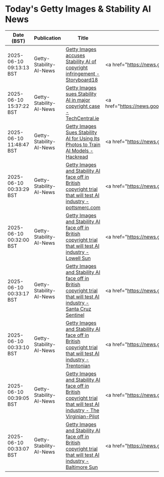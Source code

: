 # Today's Getty Images & Stability AI News

| Date (BST) | Publication | Title | Summary |
|------------|-------------|-------|---------|
| 2025-06-10 09:13:13 BST | Getty-Stability-AI-News | [Getty Images accuses Stability AI of copyright infringement - Storyboard18](https://news.google.com/rss/articles/CBMiqgFBVV95cUxQZDIxZmRlY0FTWW52WllCODlSZGFrNERWQ0d6Rlo0N3p2czMyN3RWQTNRQWpiWWx5TzVfZU1wUzBmYURiT3ZpY3BfQkVHT0d2TGgxaWpHSE9PUzR3QkxpeGlFazhsbFV1N0JWSU5BZldVeUNEdk50ZG9ySHF2eXdQektKVXY2ZG4tc0twZVY4MFhRaWxJY1RZd3RWSDNQaV8tdFFpRnlIX05pQdIBrwFBVV95cUxPdHpnYUZjTVJScEhaVWlBeW1Va1lsZTFkWXJ3RGhpRG1pNGdtWHBWWVhGekt1SUhlR1EzR2VUdFJRcVY3c2NrQTJDWUh1RHZiNDhTRDhEQUNjdm1QV1F5dzZiRi1BM0JtWkhMNHQyTkZqa0ktOUR3NkNTaGhwZEI2NE1uZDVGYVJuSGFSQ2NfUWxnb29PbVRQcTlCWWduTndab2xyemd6T2VvOWpOQ2g0?oc=5) | <a href="https://news.google.com/rss/articles/CBMiqgFBVV95cUxQZDIxZmRlY0FTWW52WllCODlSZGFrNERWQ0d6Rlo0N3p2czMyN3RWQTNRQWpiWWx5TzVfZU1wUzBmYURiT3ZpY3BfQkVHT0d2TGgxaWpHSE9PUzR3QkxpeGlFazhsbFV1N0JWSU5BZl... |
| 2025-06-10 15:37:22 BST | Getty-Stability-AI-News | [Getty Images sues Stability AI in major copyright case - TechCentral.ie](https://news.google.com/rss/articles/CBMiigFBVV95cUxPa0VURXdzZ1Q3aGNVVEpVYzNsV1o4YWpYMzNUbDJmaGU0RENtdWQxTXNwNTRYRjdPWm5DTWgzeUlXd2lPQWpBU1VMNGJFU1JOQ2ZCUURSZE1TWG9DTTh4RmFzOVQ2RHhDOHNvLU9vcjF4ZFRmdHNyV1hMd3BGaHNKdm41b19Zd2pmYWc?oc=5) | <a href="https://news.google.com/rss/articles/CBMiigFBVV95cUxPa0VURXdzZ1Q3aGNVVEpVYzNsV1o4YWpYMzNUbDJmaGU0RENtdWQxTXNwNTRYRjdPWm5DTWgzeUlXd2lPQWpBU1VMNGJFU1JOQ2ZCUURSZE1TWG9DTTh4RmFzOVQ2RHhDOHNvLU9vcj... |
| 2025-06-10 11:48:47 BST | Getty-Stability-AI-News | [Getty Images Sues Stability AI for Using Its Photos to Train AI Models - Hackread](https://news.google.com/rss/articles/CBMid0FVX3lxTE84bENkN2hncWw5cDlfbldhSVAycmc1R1A2cW1xeTVld3pWZ1RuSnh6cndLNVl0RVVzcGtwTndFM25vblVQVUk1dG1kdDQ2OVYzZm5MRmRIZzBtUGRTbWM2Z2s5R01pQU5kZ1FlSFg4bkVQbjNSYTNj?oc=5) | <a href="https://news.google.com/rss/articles/CBMid0FVX3lxTE84bENkN2hncWw5cDlfbldhSVAycmc1R1A2cW1xeTVld3pWZ1RuSnh6cndLNVl0RVVzcGtwTndFM25vblVQVUk1dG1kdDQ2OVYzZm5MRmRIZzBtUGRTbWM2Z2s5R01pQU5kZ1FlSFg4bk... |
| 2025-06-10 00:33:29 BST | Getty-Stability-AI-News | [Getty Images and Stability AI face off in British copyright trial that will test AI industry - pottsmerc.com](https://news.google.com/rss/articles/CBMie0FVX3lxTE9PRTRFOVNNbzJXb2R6Ul9SRjEwMUl2UGxEd2Vzdzg1LTFvcVpDLU5BSkgzeVdQWFRoNU9hdjh0ZXBodEpVQ0FmQnp5amk5SmZYNHFBNTlNSHU3SC1NRk9XbFRpUjlQcmt1anFVYXJ3SEh6ZmhaS1NOVk1GUQ?oc=5) | <a href="https://news.google.com/rss/articles/CBMie0FVX3lxTE9PRTRFOVNNbzJXb2R6Ul9SRjEwMUl2UGxEd2Vzdzg1LTFvcVpDLU5BSkgzeVdQWFRoNU9hdjh0ZXBodEpVQ0FmQnp5amk5SmZYNHFBNTlNSHU3SC1NRk9XbFRpUjlQcmt1anFVYXJ3SE... |
| 2025-06-10 00:32:00 BST | Getty-Stability-AI-News | [Getty Images and Stability AI face off in British copyright trial that will test AI industry - Lowell Sun](https://news.google.com/rss/articles/CBMie0FVX3lxTE44aHBCV0NsSVgyTExVbmxJSVQyOE5JYWFUemEzZ3hSU1hQVW85WjZmaVFIREhzRHE1bTJqOHVjRkJVNHBxZVNLV3k5WGNQdFh0SUY5M1plakI3R004Uy1mNmJ3YnVZN2RDYnJacDlCeVZybmZDTlBMOGt6WQ?oc=5) | <a href="https://news.google.com/rss/articles/CBMie0FVX3lxTE44aHBCV0NsSVgyTExVbmxJSVQyOE5JYWFUemEzZ3hSU1hQVW85WjZmaVFIREhzRHE1bTJqOHVjRkJVNHBxZVNLV3k5WGNQdFh0SUY5M1plakI3R004Uy1mNmJ3YnVZN2RDYnJacDlCeV... |
| 2025-06-10 00:33:17 BST | Getty-Stability-AI-News | [Getty Images and Stability AI face off in British copyright trial that will test AI industry - Santa Cruz Sentinel](https://news.google.com/rss/articles/CBMihgFBVV95cUxQRmRvSGJWY29SeFlEaGkxcEFEZTZEelI1UEpSbGVjN1JiRnNPbWpLbVNGUjdCcFFnWWxzV1BiMVQwSjNrcklpczFPQThhc09FMlRFNnk3ZFVQeUNnSTRNNmwyT2REdkIxazlMcWRGbHlXTWlpcmpxSjBkSmFIMTJvX1kwalJsdw?oc=5) | <a href="https://news.google.com/rss/articles/CBMihgFBVV95cUxQRmRvSGJWY29SeFlEaGkxcEFEZTZEelI1UEpSbGVjN1JiRnNPbWpLbVNGUjdCcFFnWWxzV1BiMVQwSjNrcklpczFPQThhc09FMlRFNnk3ZFVQeUNnSTRNNmwyT2REdkIxazlMcWRGbH... |
| 2025-06-10 00:33:10 BST | Getty-Stability-AI-News | [Getty Images and Stability AI face off in British copyright trial that will test AI industry - Trentonian](https://news.google.com/rss/articles/CBMifEFVX3lxTE1wcGNLQkVyMDVjY1g5QjZPSlBxZkEyNDU3NVNJdWFENlRrTHN5SG5DODdyZjA2WjNqNGY5em91b2Q3amJqTDBMa0ZBUEZieEQybTdtUlc4bE9uVnl2ZXI1ZS16VkNxUXFiOTFMU3JPcWJCTFBOQ25SamlKdm8?oc=5) | <a href="https://news.google.com/rss/articles/CBMifEFVX3lxTE1wcGNLQkVyMDVjY1g5QjZPSlBxZkEyNDU3NVNJdWFENlRrTHN5SG5DODdyZjA2WjNqNGY5em91b2Q3amJqTDBMa0ZBUEZieEQybTdtUlc4bE9uVnl2ZXI1ZS16VkNxUXFiOTFMU3JPcW... |
| 2025-06-10 00:39:05 BST | Getty-Stability-AI-News | [Getty Images and Stability AI face off in British copyright trial that will test AI industry - The Virginian-Pilot](https://news.google.com/rss/articles/CBMifkFVX3lxTE9rM3ZiVG56NEhHNnExMVZmVW81RmFvSWRvWHNIOHNXSDhiQjJEUW9yOVNoalNua0xzMUN6WlppOGUwMUlTTzRwQkdNbDAtT1NlSmwwRHJTY25oSzlGOFFYUnNZVWFUSTRDOEZaZGE1Mlc0TWNPVzdPRklJbG9xdw?oc=5) | <a href="https://news.google.com/rss/articles/CBMifkFVX3lxTE9rM3ZiVG56NEhHNnExMVZmVW81RmFvSWRvWHNIOHNXSDhiQjJEUW9yOVNoalNua0xzMUN6WlppOGUwMUlTTzRwQkdNbDAtT1NlSmwwRHJTY25oSzlGOFFYUnNZVWFUSTRDOEZaZGE1Ml... |
| 2025-06-10 00:33:07 BST | Getty-Stability-AI-News | [Getty Images and Stability AI face off in British copyright trial that will test AI industry - Baltimore Sun](https://news.google.com/rss/articles/CBMif0FVX3lxTE9rUWlIWGNHTTlxT215X3NoRGJyc0didl9vZFpXRGptcUZMSEI1b3pBdTJuMExNbFRfaXBYZkZqMG00dm1PZFNKSkJwMmZQVjdkU204dTBoVzVsQUtfenhjbTJ5UXFnNXdLMU5PMEk4a2FhU0dRaGo5RzN4MUZ5RXc?oc=5) | <a href="https://news.google.com/rss/articles/CBMif0FVX3lxTE9rUWlIWGNHTTlxT215X3NoRGJyc0didl9vZFpXRGptcUZMSEI1b3pBdTJuMExNbFRfaXBYZkZqMG00dm1PZFNKSkJwMmZQVjdkU204dTBoVzVsQUtfenhjbTJ5UXFnNXdLMU5PMEk4a2... |
